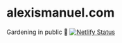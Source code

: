 # alexismanuel.com
Gardening in public 🌱
[![Netlify Status](https://api.netlify.com/api/v1/badges/38ef5834-429f-40fc-89ab-32549c5d7330/deploy-status)](https://app.netlify.com/sites/condescending-golick-cb5e6e/deploys)